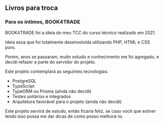 ## Livros para troca

### Para os íntimos, BOOK4TRADE

BOOK4TRADE foi a ideia do meu TCC do curso técnico realizado em 2021.

Ideia essa que foi totalmente desenvolvida utilizando PHP, HTML e CSS puro.

Porém, anos se passaram, muito estudo e conhecimento me foi agregado, e decidi refazer a parte do servidor do projeto.

Este projeto contemplará as seguintes tecnologias:

- PostgreSQL
- TypeScript
- TypeORM ou Prisma (ainda não decidi)
- Testes unitários e integrados
- Arquitetura favorável para o projeto (ainda não decidi)

Este projeto servirá de estudo, então ficaria feliz, se caso você que estiver lendo isso possa me dar dicas de como posso melhorá-lo.